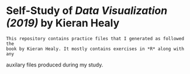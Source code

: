 # Self-Study of *Data Visualization (2019)* by Kieran Healy
    This repository contains practice files that I generated as followed the
    book by Kieran Healy. It mostly contains exercises in *R* along with any
   auxilary files produced during my study.
   

## 
